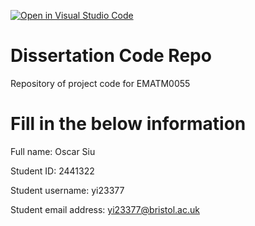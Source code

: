 [![Open in Visual Studio Code](https://classroom.github.com/assets/open-in-vscode-2e0aaae1b6195c2367325f4f02e2d04e9abb55f0b24a779b69b11b9e10269abc.svg)](https://classroom.github.com/online_ide?assignment_repo_id=15467235&assignment_repo_type=AssignmentRepo)
# Dissertation Code Repo
Repository of project code for EMATM0055

# Fill in the below information

Full name: Oscar Siu

Student ID: 2441322

Student username: yi23377

Student email address: yi23377@bristol.ac.uk
